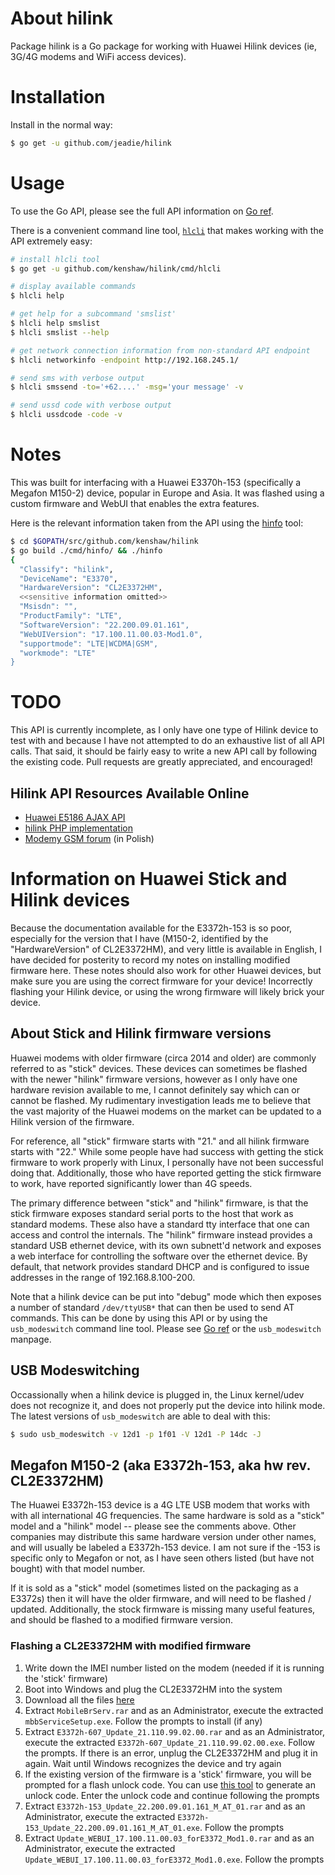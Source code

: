 # About hilink

Package hilink is a Go package for working with Huawei Hilink devices (ie,
3G/4G modems and WiFi access devices).

# Installation

Install in the normal way:

```sh
$ go get -u github.com/jeadie/hilink
```

# Usage

To use the Go API, please see the full API information on
[Go ref](http://pkg.go.dev/github.com/kenshaw/hilink).

There is a convenient command line tool, [`hlcli`](cmd/hlcli) that makes
working with the API extremely easy:

```sh
# install hlcli tool
$ go get -u github.com/kenshaw/hilink/cmd/hlcli

# display available commands
$ hlcli help

# get help for a subcommand 'smslist'
$ hlcli help smslist
$ hlcli smslist --help

# get network connection information from non-standard API endpoint
$ hlcli networkinfo -endpoint http://192.168.245.1/

# send sms with verbose output
$ hlcli smssend -to='+62....' -msg='your message' -v

# send ussd code with verbose output
$ hlcli ussdcode -code -v
```

# Notes

This was built for interfacing with a Huawei E3370h-153 (specifically a Megafon
M150-2) device, popular in Europe and Asia. It was flashed using a custom
firmware and WebUI that enables the extra features.

Here is the relevant information taken from the API using the
[hinfo](cmd/hinfo) tool:
```sh
$ cd $GOPATH/src/github.com/kenshaw/hilink
$ go build ./cmd/hinfo/ && ./hinfo
{
  "Classify": "hilink",
  "DeviceName": "E3370",
  "HardwareVersion": "CL2E3372HM",
  <<sensitive information omitted>>
  "Msisdn": "",
  "ProductFamily": "LTE",
  "SoftwareVersion": "22.200.09.01.161",
  "WebUIVersion": "17.100.11.00.03-Mod1.0",
  "supportmode": "LTE|WCDMA|GSM",
  "workmode": "LTE"
}
```

# TODO

This API is currently incomplete, as I only have one type of Hilink device to
test with and because I have not attempted to do an exhaustive list of all API
calls. That said, it should be fairly easy to write a new API call by following
the existing code. Pull requests are greatly appreciated, and encouraged!

## Hilink API Resources Available Online
* [Huawei E5186 AJAX API](https://blog.hqcodeshop.fi/archives/259-Huawei-E5186-AJAX-API.html)
* [hilink PHP implementation](https://github.com/BlackyPanther/Huawei-HiLink/blob/master/hilink.class.php)
* [Modemy GSM forum](http://www.bez-kabli.pl/viewtopic.php?t=42168) (in Polish)

# Information on Huawei Stick and Hilink devices

Because the documentation available for the E3372h-153 is so poor, especially
for the version that I have (M150-2, identified by the "HardwareVersion" of
CL2E3372HM), and very little is available in English, I have decided for
posterity to record my notes on installing modified firmware here. These notes
should also work for other Huawei devices, but make sure you are using the
correct firmware for your device! Incorrectly flashing your Hilink device, or
using the wrong firmware will likely brick your device.

## About Stick and Hilink firmware versions

Huawei modems with older firmware (circa 2014 and older) are commonly referred
to as "stick" devices. These devices can sometimes be flashed with the newer
"hilink" firmware versions, however as I only have one hardware revision
available to me, I cannot definitely say which can or cannot be flashed. My
rudimentary investigation leads me to believe that the vast majority of the
Huawei modems on the market can be updated to a Hilink version of the firmware.

For reference, all "stick" firmware starts with "21." and all hilink firmware
starts with "22." While some people have had success with getting the stick
firmware to work properly with Linux, I personally have not been successful
doing that. Additionally, those who have reported getting the stick firmware to
work, have reported significantly lower than 4G speeds.

The primary difference between "stick" and "hilink" firmware, is that the stick
firmware exposes standard serial ports to the host that work as standard
modems. These also have a standard tty interface that one can access and
control the internals. The "hilink" firmware instead provides a standard USB
ethernet device, with its own subnett'd network and exposes a web interface for
controlling the software over the ethernet device. By default, that network
provides standard DHCP and is configured to issue addresses in the range of
192.168.8.100-200.

Note that a hilink device can be put into "debug" mode which then exposes a
number of standard `/dev/ttyUSB*` that can then be used to send AT commands.
This can be done by using this API or by using the `usb_modeswitch` command
line tool. Please see [Go ref](http://pkg.go.dev/github.com/kenshaw/hilink) or
the `usb_modeswitch` manpage.

## USB Modeswitching

Occassionally when a hilink device is plugged in, the Linux kernel/udev does
not recognize it, and does not properly put the device into hilink mode. The
latest versions of `usb_modeswitch` are able to deal with this:
```sh
$ sudo usb_modeswitch -v 12d1 -p 1f01 -V 12d1 -P 14dc -J
```

## Megafon M150-2 (aka E3372h-153, aka hw rev. CL2E3372HM)

The Huawei E3372h-153 device is a 4G LTE USB modem that works with with all
international 4G frequencies. The same hardware is sold as a "stick" model and
a "hilink" model -- please see the comments above. Other companies may
distribute this same hardware version under other names, and will usually be
labeled a E3372h-153 device. I am not sure if the -153 is specific only to
Megafon or not, as I have seen others listed (but have not bought) with that
model number.

If it is sold as a "stick" model (sometimes listed on the packaging as a
E3372s) then it will have the older firmware, and will need to be flashed /
updated. Additionally, the stock firmware is missing many useful features, and
should be flashed to a modified firmware version.

### Flashing a CL2E3372HM with modified firmware

1. Write down the IMEI number listed on the modem (needed if it is running the 'stick' firmware)
2. Boot into Windows and plug the CL2E3372HM into the system
3. Download all the files [here](https://monster.xe-xe.org/files/e3372h/)
4. Extract `MobileBrServ.rar` and as an Administrator, execute the extracted
   `mbbServiceSetup.exe`. Follow the prompts to install (if any)
5. Extract `E3372h-607_Update_21.110.99.02.00.rar` and as an Administrator,
   execute the extracted `E3372h-607_Update_21.110.99.02.00.exe`. Follow the
   prompts. If there is an error, unplug the CL2E3372HM and plug it in again.
   Wait until Windows recognizes the device and try again
6. If the existing version of the firmware is a 'stick' firmware, you will be
   prompted for a flash unlock code. You can use [this tool](https://github.com/knq/huaweihash/tree/master/cmd/huaweicalc)
   to generate an unlock code. Enter the unlock code and continue following the prompts
7. Extract `E3372h-153_Update_22.200.09.01.161_M_AT_01.rar` and as an
   Administrator, execute the extracted `E3372h-153_Update_22.200.09.01.161_M_AT_01.exe`.
   Follow the prompts
8. Extract `Update_WEBUI_17.100.11.00.03_forE3372_Mod1.0.rar` and as an
   Administrator, execute the extracted
   `Update_WEBUI_17.100.11.00.03_forE3372_Mod1.0.exe`. Follow the prompts
